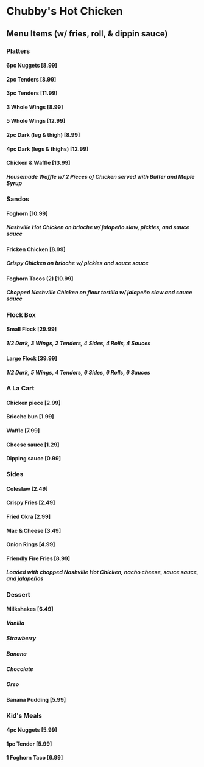 # Chubby's Hot Chicken

## Menu Items (w/ fries, roll, & dippin sauce)

### Platters

#### 6pc Nuggets [8.99]

#### 2pc Tenders [8.99]

#### 3pc Tenders [11.99]

#### 3 Whole Wings [8.99]

#### 5 Whole Wings [12.99]

#### 2pc Dark (leg & thigh) [8.99]

#### 4pc Dark (legs & thighs) [12.99]

#### Chicken & Waffle [13.99]

##### Housemade Waffle w/ 2 Pieces of Chicken served with Butter and Maple Syrup

### Sandos

#### Foghorn [10.99]

##### Nashville Hot Chicken on brioche w/ jalapeño slaw, pickles, and sauce sauce

#### Fricken Chicken [8.99]

##### Crispy Chicken on brioche w/ pickles and sauce sauce

#### Foghorn Tacos (2) [10.99]

##### Chopped Nashville Chicken on flour tortilla w/ jalapeño slaw and sauce sauce

### Flock Box

#### Small Flock [29.99]

##### 1/2 Dark, 3 Wings, 2 Tenders, 4 Sides, 4 Rolls, 4 Sauces

#### Large Flock [39.99]

##### 1/2 Dark, 5 Wings, 4 Tenders, 6 Sides, 6 Rolls, 6 Sauces

### A La Cart

#### Chicken piece [2.99]

#### Brioche bun [1.99]

#### Waffle [7.99]

#### Cheese sauce [1.29]

#### Dipping sauce [0.99]

### Sides

#### Coleslaw [2.49]

#### Crispy Fries [2.49]

#### Fried Okra [2.99]

#### Mac & Cheese [3.49]

#### Onion Rings [4.99]

#### Friendly Fire Fries [8.99]

##### Loaded with chopped Nashville Hot Chicken, nacho cheese, sauce sauce, and jalapeños

### Dessert

#### Milkshakes [6.49]

##### Vanilla

##### Strawberry

##### Banana

##### Chocolate

##### Oreo

#### Banana Pudding [5.99]

### Kid's Meals

#### 4pc Nuggets [5.99]

#### 1pc Tender [5.99]

#### 1 Foghorn Taco [6.99]
